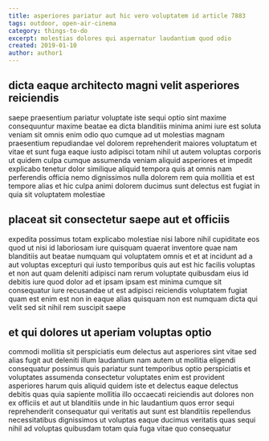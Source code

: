```yaml
---
title: asperiores pariatur aut hic vero voluptatem id article 7883
tags: outdoor, open-air-cinema
category: things-to-do
excerpt: molestias dolores qui aspernatur laudantium quod odio
created: 2019-01-10
author: author1
---
```


## dicta eaque architecto magni velit asperiores reiciendis

saepe praesentium pariatur voluptate iste sequi optio sint maxime consequuntur maxime beatae ea dicta blanditiis minima animi iure est soluta veniam sit omnis enim odio quo cumque ad ut molestias magnam praesentium repudiandae vel dolorem reprehenderit maiores voluptatum et vitae et sunt fuga eaque iusto adipisci totam nihil ut autem voluptas corporis ut quidem culpa cumque assumenda veniam aliquid asperiores et impedit explicabo tenetur dolor similique aliquid tempora quis at omnis nam perferendis officia nemo dignissimos nulla dolorem rem quia mollitia et est tempore alias et hic culpa animi dolorem ducimus sunt delectus est fugiat in quia sit voluptatem molestiae

## placeat sit consectetur saepe aut et officiis

expedita possimus totam explicabo molestiae nisi labore nihil cupiditate eos quod ut nisi id laboriosam iure quisquam quaerat inventore quae nam blanditiis aut beatae numquam qui voluptatem omnis et et at incidunt ad a aut voluptas excepturi qui iusto temporibus quis aut est hic facilis voluptas et non aut quam deleniti adipisci nam rerum voluptate quibusdam eius id debitis iure quod dolor ad et ipsam ipsam est minima cumque sit consequatur iure recusandae ut est adipisci reiciendis voluptatem fugiat quam est enim est non in eaque alias quisquam non est numquam dicta qui velit sed sit nihil rem suscipit saepe

## et qui dolores ut aperiam voluptas optio

commodi mollitia sit perspiciatis eum delectus aut asperiores sint vitae sed alias fugit aut deleniti illum laudantium nam autem ut mollitia eligendi consequatur possimus quis pariatur sunt temporibus optio perspiciatis et voluptates assumenda consectetur voluptates enim est provident asperiores harum quis aliquid quidem iste et delectus eaque delectus debitis quas quia sapiente mollitia illo occaecati reiciendis aut dolores non ex officiis et aut ut blanditiis unde in hic laudantium quos error sequi reprehenderit consequatur qui veritatis aut sunt est blanditiis repellendus necessitatibus dignissimos ut voluptas eaque ducimus veritatis quas sequi nihil ad voluptas quibusdam totam quia fuga vitae quo consequatur
